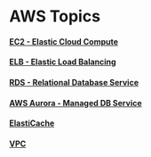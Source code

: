 # AWS Topics

#### [EC2 - Elastic Cloud Compute](./ec2/README.md)
#### [ELB - Elastic Load Balancing](./elb/README.md)
#### [RDS - Relational Database Service](./rds/README.md)
#### [AWS Aurora - Managed DB Service](./rds/aurora.md)
#### [ElastiCache](./rds/elasticache.md)
#### [VPC](vpc.md)